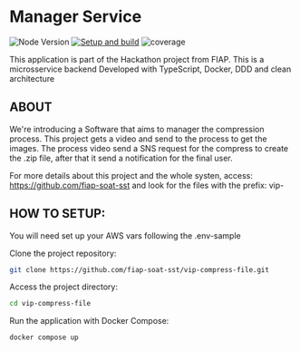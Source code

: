 # Manager Service

<img alt="Node Version" src="https://img.shields.io/badge/Node_Version-20.18-green"> [![Setup and build](https://github.com/fiap-soat-sst/manager-service/actions/workflows/setup-build-pipeline.yml/badge.svg)](https://github.com/fiap-soat-sst/manager-service/actions/workflows/setup-build-pipeline.yml) ![coverage](https://img.shields.io/endpoint?url=https://gist.githubusercontent.com/evilfeeh/b08eb2c7df611955dd487f17d2a4c340/raw/coverage-manager-service.json)

This application is part of the Hackathon project from FIAP.
This is a microsservice backend Developed with TypeScript, Docker, DDD and clean architecture

## ABOUT

We're introducing a Software that aims to manager the compression process. This project gets a video and send to the process to get the images. The process video send a SNS request for the compress to create the .zip file, after that it send a notification for the final user.

For more details about this project and the whole systen, access: https://github.com/fiap-soat-sst and look for the files with the prefix: vip-

## HOW TO SETUP:

You will need set up your AWS vars following the .env-sample

Clone the project repository:

```bash
git clone https://github.com/fiap-soat-sst/vip-compress-file.git
```

Access the project directory:

```bash
cd vip-compress-file
```

Run the application with Docker Compose:

```bash
docker compose up
```
